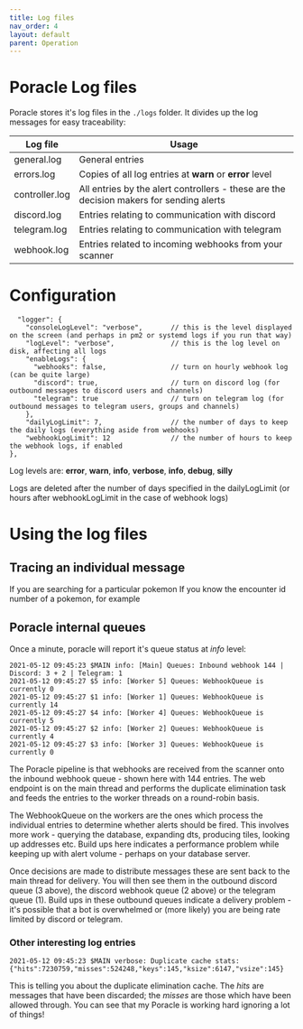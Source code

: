 ```yaml
---
title: Log files
nav_order: 4
layout: default
parent: Operation
---
```

# Poracle Log files

Poracle stores it's log files in the `./logs` folder. It divides up the log messages for
easy traceability:

| Log file | Usage |
|---|---|
| general.log | General entries |
| errors.log | Copies of all log entries at **warn** or **error** level |
| controller.log | All entries by the alert controllers - these are the decision makers for sending alerts |
| discord.log | Entries relating to communication with discord |
| telegram.log | Entries relating to communication with telegram |
| webhook.log | Entries related to incoming webhooks from your scanner |

# Configuration

```json5
  "logger": {
    "consoleLogLevel": "verbose",       // this is the level displayed on the screen (and perhaps in pm2 or systemd logs if you run that way)
    "logLevel": "verbose",              // this is the log level on disk, affecting all logs
    "enableLogs": {
      "webhooks": false,                // turn on hourly webhook log (can be quite large)
      "discord": true,                  // turn on discord log (for outbound messages to discord users and channels)
      "telegram": true                  // turn on telegram log (for outbound messages to telegram users, groups and channels)
    },
    "dailyLogLimit": 7,                 // the number of days to keep the daily logs (everything aside from webhooks)
    "webhookLogLimit": 12               // the number of hours to keep the webhook logs, if enabled
},
```

Log levels are: **error**, **warn**, **info**, **verbose**, **info**, **debug**, **silly**

Logs are deleted after the number of days specified in the dailyLogLimit (or hours after
webhookLogLimit in the case of webhook logs)

# Using the log files

## Tracing an individual message

If you are searching for a particular pokemon 
If you know the encounter id number of a pokemon, for example

## Poracle internal queues

Once a minute, poracle will report it's queue status at *info* level:

```
2021-05-12 09:45:23 $MAIN info: [Main] Queues: Inbound webhook 144 | Discord: 3 + 2 | Telegram: 1
2021-05-12 09:45:27 $5 info: [Worker 5] Queues: WebhookQueue is currently 0
2021-05-12 09:45:27 $1 info: [Worker 1] Queues: WebhookQueue is currently 14
2021-05-12 09:45:27 $4 info: [Worker 4] Queues: WebhookQueue is currently 5
2021-05-12 09:45:27 $2 info: [Worker 2] Queues: WebhookQueue is currently 4
2021-05-12 09:45:27 $3 info: [Worker 3] Queues: WebhookQueue is currently 0
```

The Poracle pipeline is that webhooks are received from the scanner onto the inbound
webhook queue - shown here with 144 entries.  The web endpoint is on the main thread
and performs the duplicate elimination task and feeds the entries to the worker threads
on a round-robin basis.

The WebhookQueue on the workers are the ones which process the individual entries to
determine whether alerts should be fired. This involves more work - querying the database,
expanding dts, producing tiles, looking up addresses etc.  Build ups here indicates a
performance problem while keeping up with alert volume - perhaps on your database
server.

Once decisions are made to distribute messages these are sent back to the main thread
for delivery. You will then see them in the outbound discord queue (3 above), the
discord webhook queue (2 above) or the telegram queue (1).  Build ups in these 
outbound queues indicate a delivery problem - it's possible that a bot is overwhelmed
or (more likely) you are being rate limited by discord or telegram.

### Other interesting log entries

```
2021-05-12 09:45:23 $MAIN verbose: Duplicate cache stats: {"hits":7230759,"misses":524248,"keys":145,"ksize":6147,"vsize":145}
```

This is telling you about the duplicate elimination cache.  The *hits* are messages that
have been discarded; the *misses* are those which have been allowed through. You can
see that my Poracle is working hard ignoring a lot of things!